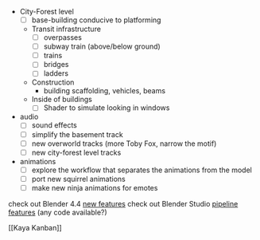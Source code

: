  - City-Forest level
	 - [ ] base-building conducive to platforming
	 - Transit infrastructure
		 - [ ] overpasses
		 - [ ] subway train (above/below ground)
		 - [ ] trains
		 - [ ] bridges
		 - [ ] ladders
	 - Construction
		 - building scaffolding, vehicles, beams
	 - Inside of buildings
		 - [ ] Shader to simulate looking in windows
 - audio
	 - [ ] sound effects
	 - [ ] simplify the basement track
	 - [ ] new overworld tracks (more Toby Fox, narrow the motif)
	 - [ ] new city-forest level tracks
 - animations
	 - [ ] explore the workflow that separates the animations from the model
	 - [ ] port new squirrel animations
	 - [ ] make new ninja animations for emotes

check out Blender 4.4 [new features](https://youtu.be/-eqPs-boihU?t=306)
check out Blender Studio [pipeline features](https://studio.blender.org/projects/project-dogwalk/3dbedf9bab5c44/) (any code available?)

[[Kaya Kanban]]

